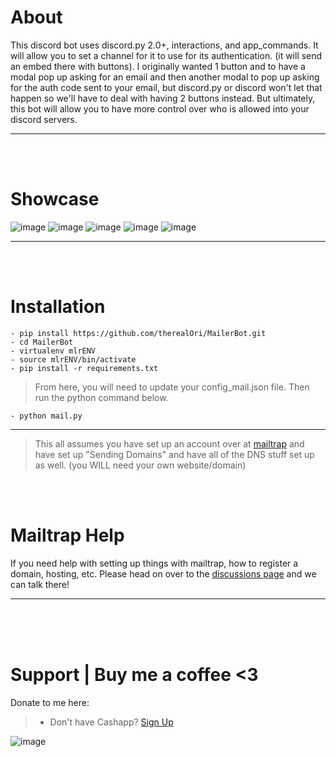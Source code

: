 # About
This discord bot uses discord.py 2.0+, interactions, and app_commands. It will allow you to set a channel for it to use for its authentication. (it will send an embed there with buttons). I originally wanted 1 button and to have a modal pop up asking for an email and then another modal to pop up asking for the auth code sent to your email, but discord.py or discord won't let that happen so we'll have to deal with having 2 buttons instead. But ultimately, this bot will allow you to have more control over who is allowed into your discord servers.
__ __

<br>
<br>

# Showcase
![image](https://github.com/therealOri/MailerBot/assets/45724082/3e161da9-6b10-4607-8099-7f1bec8acf88)
![image](https://github.com/therealOri/MailerBot/assets/45724082/e37f81a8-2343-4ca3-8d94-7e782fac95ed)
![image](https://github.com/therealOri/MailerBot/assets/45724082/7e11d4d3-939c-4e6a-ad73-adc778f9353d)
![image](https://github.com/therealOri/MailerBot/assets/45724082/4592cecd-31b7-4186-9c0a-73ef13152447)
![image](https://github.com/therealOri/MailerBot/assets/45724082/54df16f6-7d93-4537-95a5-1f4247998024)
__ __

<br>
<br>

# Installation
```
- pip install https://github.com/therealOri/MailerBot.git
- cd MailerBot
- virtualenv mlrENV
- source mlrENV/bin/activate
- pip install -r requirements.txt
```
> From here, you will need to update your config_mail.json file. Then run the python command below.

```
- python mail.py
```
__ __
> This all assumes you have set up an account over at [mailtrap](https://mailtrap.io) and have set up "Sending Domains" and have all of the DNS stuff set up as well. (you WILL need your own website/domain)

<br>
<br>

# Mailtrap Help
If you need help with setting up things with mailtrap, how to register a domain, hosting, etc. Please head on over to the [discussions page]() and we can talk there!
__ __


<br>
<br>
<br>

# Support  |  Buy me a coffee <3
Donate to me here:
> - Don't have Cashapp? [Sign Up](https://cash.app/app/TKWGCRT)

![image](https://user-images.githubusercontent.com/45724082/158000721-33c00c3e-68bb-4ee3-a2ae-aefa549cfb33.png)
